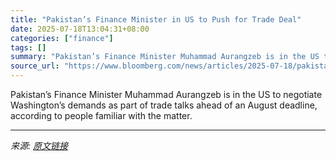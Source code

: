 ```yaml
---
title: "Pakistan’s Finance Minister in US to Push for Trade Deal"
date: 2025-07-18T13:04:31+08:00
categories: ["finance"]
tags: []
summary: "Pakistan’s Finance Minister Muhammad Aurangzeb is in the US to negotiate Washington’s demands as part of trade talks ahead of an August deadline, according to people familiar with the matter."
source_url: "https://www.bloomberg.com/news/articles/2025-07-18/pakistan-s-finance-minister-in-us-to-push-for-trade-deal"
---
```


Pakistan’s Finance Minister Muhammad Aurangzeb is in the US to negotiate Washington’s demands as part of trade talks ahead of an August deadline, according to people familiar with the matter.

---

*来源: [原文链接](https://www.bloomberg.com/news/articles/2025-07-18/pakistan-s-finance-minister-in-us-to-push-for-trade-deal)*
